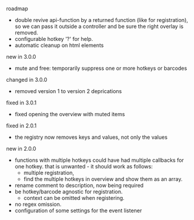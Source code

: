 

roadmap

* double revive api-function by a returned function (like for registration),
    so we can pass it outside a
    controller and be sure the right overlay is removed.
* configurable hotkey '?' for help.
* automatic cleanup on html elements


new in 3.0.0

* mute and free: temporarily suppress one or more hotkeys or barcodes

changed in 3.0.0

* removed version 1 to version 2 deprications

fixed in 3.0.1

* fixed opening the overview with muted items

fixed in 2.0.1

* the registry now removes keys and values, not only the values

new in 2.0.0

* functions with multiple hotkeys could have had multiple callbacks for one hotkey.
    that is unwanted - it should work as follows:
    * multiple registration,
    * find the multiple hotkeys in overview and show them as an array.
* rename comment to description, now being required
* be hotkey/barcode agnostic for registration.
    * context can be omitted when registering.
* no regex omission.
* configuration of some settings for the event listener
